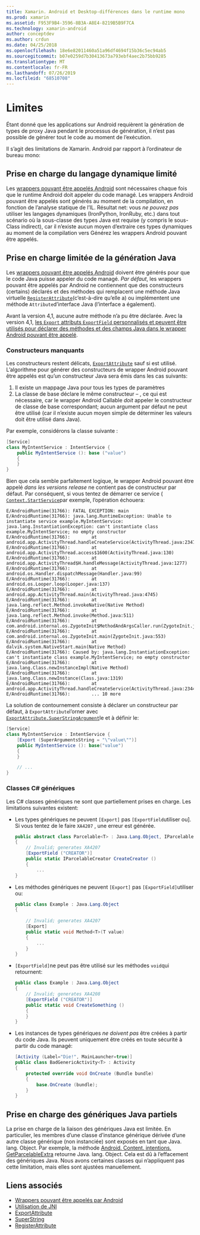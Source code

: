 ```yaml
---
title: Xamarin. Android et Desktop-différences dans le runtime mono
ms.prod: xamarin
ms.assetid: F953F9B4-3596-8B3A-A8E4-8219B5B9F7CA
ms.technology: xamarin-android
author: conceptdev
ms.author: crdun
ms.date: 04/25/2018
ms.openlocfilehash: 18e6e82011460a51a96df4694f15b36c5ec94ab5
ms.sourcegitcommit: b07e0259d7b30413673a793ebf4aec2b75bb9285
ms.translationtype: MT
ms.contentlocale: fr-FR
ms.lasthandoff: 07/26/2019
ms.locfileid: "68510708"
---
```

# <a name="limitations"></a>Limites

Étant donné que les applications sur Android requièrent la génération de types de proxy Java pendant le processus de génération, il n’est pas possible de générer tout le code au moment de l’exécution.

Il s’agit des limitations de Xamarin. Android par rapport à l’ordinateur de bureau mono:

## <a name="limited-dynamic-language-support"></a>Prise en charge du langage dynamique limité

 Les [wrappers pouvant être appelés Android](~/android/platform/java-integration/android-callable-wrappers.md) sont nécessaires chaque fois que le runtime Android doit appeler du code managé. Les wrappers Android pouvant être appelés sont générés au moment de la compilation, en fonction de l’analyse statique de l’IL. Résultat net: vous *ne pouvez pas* utiliser les langages dynamiques (IronPython, IronRuby, etc.) dans tout scénario où la sous-classe des types Java est requise (y compris le sous-Class indirect), car il n’existe aucun moyen d’extraire ces types dynamiques au moment de la compilation vers Générez les wrappers Android pouvant être appelés.

## <a name="limited-java-generation-support"></a>Prise en charge limitée de la génération Java

Les [wrappers pouvant être appelés Android](~/android/platform/java-integration/android-callable-wrappers.md) doivent être générés pour que le code Java puisse appeler du code managé. *Par défaut*, les wrappers pouvant être appelés par Android ne contiennent que des constructeurs (certains) déclarés et des méthodes qui remplacent une méthode Java virtuelle [`RegisterAttribute`](xref:Android.Runtime.RegisterAttribute)(c’est-à-dire qu’elle a) ou implémentent une méthode `Attribute`d’interface Java (l’interface a également).
  
Avant la version 4,1, aucune autre méthode n’a pu être déclarée. Avec la version 4,1, [les `Export` attributs `ExportField` personnalisés et peuvent être utilisés pour déclarer des méthodes et des champs Java dans le wrapper Android pouvant être appelé](~/android/platform/java-integration/working-with-jni.md).

### <a name="missing-constructors"></a>Constructeurs manquants

Les constructeurs restent délicats, [`ExportAttribute`](xref:Java.Interop.ExportAttribute) sauf si est utilisé. L’algorithme pour générer des constructeurs de wrapper Android pouvant être appelés est qu’un constructeur Java sera émis dans les cas suivants:

1. Il existe un mappage Java pour tous les types de paramètres
2. La classe de base déclare le même constructeur &ndash; , ce qui est nécessaire, car le wrapper Android Callable *doit* appeler le constructeur de classe de base correspondant; aucun argument par défaut ne peut être utilisé (car il n’existe aucun moyen simple de déterminer les valeurs doit être utilisé dans Java).

Par exemple, considérons la classe suivante :

```csharp
[Service]
class MyIntentService : IntentService {
    public MyIntentService (): base ("value")
    {
    }
}
```

Bien que cela semble parfaitement logique, le wrapper Android pouvant être appelé *dans les versions release* ne contient pas de constructeur par défaut. Par conséquent, si vous tentez de démarrer ce service ( [`Context.StartService`](xref:Android.Content.Context.StartService*)par exemple, l’opération échouera:

```shell
E/AndroidRuntime(31766): FATAL EXCEPTION: main
E/AndroidRuntime(31766): java.lang.RuntimeException: Unable to instantiate service example.MyIntentService: java.lang.InstantiationException: can't instantiate class example.MyIntentService; no empty constructor
E/AndroidRuntime(31766):        at android.app.ActivityThread.handleCreateService(ActivityThread.java:2347)
E/AndroidRuntime(31766):        at android.app.ActivityThread.access$1600(ActivityThread.java:130)
E/AndroidRuntime(31766):        at android.app.ActivityThread$H.handleMessage(ActivityThread.java:1277)
E/AndroidRuntime(31766):        at android.os.Handler.dispatchMessage(Handler.java:99)
E/AndroidRuntime(31766):        at android.os.Looper.loop(Looper.java:137)
E/AndroidRuntime(31766):        at android.app.ActivityThread.main(ActivityThread.java:4745)
E/AndroidRuntime(31766):        at java.lang.reflect.Method.invokeNative(Native Method)
E/AndroidRuntime(31766):        at java.lang.reflect.Method.invoke(Method.java:511)
E/AndroidRuntime(31766):        at com.android.internal.os.ZygoteInit$MethodAndArgsCaller.run(ZygoteInit.java:786)
E/AndroidRuntime(31766):        at com.android.internal.os.ZygoteInit.main(ZygoteInit.java:553)
E/AndroidRuntime(31766):        at dalvik.system.NativeStart.main(Native Method)
E/AndroidRuntime(31766): Caused by: java.lang.InstantiationException: can't instantiate class example.MyIntentService; no empty constructor
E/AndroidRuntime(31766):        at java.lang.Class.newInstanceImpl(Native Method)
E/AndroidRuntime(31766):        at java.lang.Class.newInstance(Class.java:1319)
E/AndroidRuntime(31766):        at android.app.ActivityThread.handleCreateService(ActivityThread.java:2344)
E/AndroidRuntime(31766):        ... 10 more
```

La solution de contournement consiste à déclarer un constructeur par défaut, à `ExportAttribute`l’orner avec [`ExportAttribute.SuperStringArgument`](xref:Java.Interop.ExportAttribute.SuperArgumentsString)le et à définir le: 

```csharp
[Service]
class MyIntentService : IntentService {
    [Export (SuperArgumentsString = "\"value\"")]
    public MyIntentService (): base("value")
    {
    }

    // ...
}
```


### <a name="generic-c-classes"></a>Classes C# génériques

Les C# classes génériques ne sont que partiellement prises en charge. Les limitations suivantes existent:


-   Les types génériques ne peuvent `[Export]` pas `[ExportField`utiliser ou]. Si vous tentez de le faire `XA4207` , une erreur est générée.

    ```csharp
    public abstract class Parcelable<T> : Java.Lang.Object, IParcelable
    {
        // Invalid; generates XA4207
        [ExportField ("CREATOR")]
        public static IParcelableCreator CreateCreator ()
        {
            ...
    }
    ```

-   Les méthodes génériques ne peuvent `[Export]` pas `[ExportField]`utiliser ou:

    ```csharp
    public class Example : Java.Lang.Object
    {
        
        // Invalid; generates XA4207
        [Export]
        public static void Method<T>(T value)
        {
            ...
        }
    }
    ```

-   `[ExportField]`ne peut pas être utilisé sur les méthodes `void`qui retournent:

    ```csharp
    public class Example : Java.Lang.Object
    {
        // Invalid; generates XA4208
        [ExportField ("CREATOR")]
        public static void CreateSomething ()
        {
        }
    }
    ```

-   Les instances de types génériques _ne doivent pas_ être créées à partir du code Java.
    Ils peuvent uniquement être créés en toute sécurité à partir du code managé:

    ```csharp
    [Activity (Label="Die!", MainLauncher=true)]
    public class BadGenericActivity<T> : Activity
    {
        protected override void OnCreate (Bundle bundle)
        {
            base.OnCreate (bundle);
        }
    }
    ```

## <a name="partial-java-generics-support"></a>Prise en charge des génériques Java partiels

La prise en charge de la liaison des génériques Java est limitée. En particulier, les membres d’une classe d’instance générique dérivée d’une autre classe générique (non instanciée) sont exposés en tant que Java. lang. Object. Par exemple, la méthode [Android. Content. intentions. GetParcelableExtra](xref:Android.Content.Intent.GetParcelableExtra*) retourne Java. lang. Object. Cela est dû à l’effacement des génériques Java.
Nous avons certaines classes qui n’appliquent pas cette limitation, mais elles sont ajustées manuellement.

## <a name="related-links"></a>Liens associés

- [Wrappers pouvant être appelés par Android](~/android/platform/java-integration/android-callable-wrappers.md)
- [Utilisation de JNI](~/android/platform/java-integration/working-with-jni.md)
- [ExportAttribute](xref:Java.Interop.ExportAttribute)
- [SuperString](xref:Java.Interop.ExportAttribute.SuperArgumentsString)
- [RegisterAttribute](xref:Android.Runtime.RegisterAttribute)
